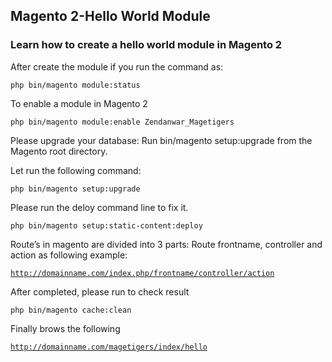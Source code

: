 <h2>Magento 2-Hello World Module</h2>

<h3>Learn how to create a hello world module in Magento 2</h3>

After create the module if you run the command as:

<code>php bin/magento module:status </code>

To enable a module in Magento 2

<code>php bin/magento module:enable Zendanwar_Magetigers</code>

Please upgrade your database: Run bin/magento setup:upgrade from the Magento root directory.

Let run the following command:

<code>php bin/magento setup:upgrade</code>

Please run the deloy command line to fix it.

<code>php bin/magento setup:static-content:deploy</code>

Route’s in magento are divided into 3 parts: Route frontname, controller and action as following example:

<code>http://domainname.com/index.php/frontname/controller/action</code>

After completed, please run to check result
  
<code>php bin/magento cache:clean </code>

Finally brows the following 

<code>http://domainname.com/magetigers/index/hello</code>
